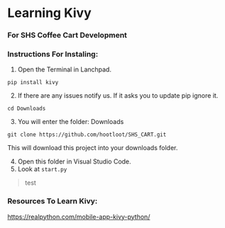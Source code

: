 # Learning Kivy
### For SHS Coffee Cart Development

### Instructions For Instaling:
1. Open the Terminal in Lanchpad.

```pip install kivy```

2. If there are any issues notify us. If it asks you to update pip ignore it. 

```cd Downloads```

3. You will enter the folder: Downloads

```git clone https://github.com/hootloot/SHS_CART.git```

This will download this project into your downloads folder. 

4. Open this folder in Visual Studio Code. 
5. Look at ```start.py```


> test

### Resources To Learn Kivy:
https://realpython.com/mobile-app-kivy-python/


